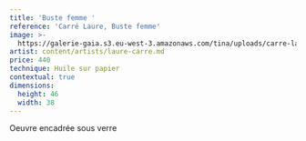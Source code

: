 ```yaml
---
title: 'Buste femme '
reference: 'Carré Laure, Buste femme'
image: >-
  https://galerie-gaia.s3.eu-west-3.amazonaws.com/tina/uploads/carre-laure/IMG_1787.jpg
artist: content/artists/laure-carre.md
price: 440
technique: Huile sur papier
contextual: true
dimensions:
  height: 46
  width: 38
---
```


Oeuvre encadrée sous verre 

